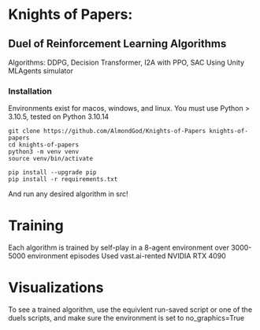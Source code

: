 # Knights of Papers: 
## Duel of Reinforcement Learning Algorithms

Algorithms: DDPG, Decision Transformer, I2A with PPO, SAC
Using Unity MLAgents simulator

### Installation

Environments exist for macos, windows, and linux. 
You must use Python > 3.10.5, tested on Python 3.10.14

```
git clone https://github.com/AlmondGod/Knights-of-Papers knights-of-papers
cd knights-of-papers
python3 -m venv venv
source venv/bin/activate

pip install --upgrade pip
pip install -r requirements.txt
```

And run any desired algorithm in src!


# Training
Each algorithm is trained by self-play in a 8-agent environment over 3000-5000 environment episodes
Used vast.ai-rented NVIDIA RTX 4090

# Visualizations
To see a trained algorithm, use the equivlent run-saved script or one of the duels scripts, and make sure the environment is set to no_graphics=True


